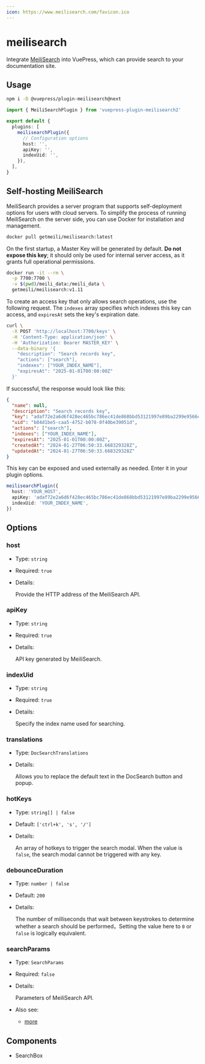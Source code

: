 ```yaml
---
icon: https://www.meilisearch.com/favicon.ico
---
```


# meilisearch

<NpmBadge package="@vuepress/plugin-meilisearch" />

Integrate [MeiliSearch](https://www.meilisearch.com/) into VuePress, which can provide search to your documentation site.

## Usage

```bash
npm i -D @vuepress/plugin-meilisearch@next
```

```ts
import { MeiliSearchPlugin } from 'vuepress-plugin-meilisearch2'

export default {
  plugins: [
    meilisearchPlugin({
      // Configuration options
      host: '',
      apiKey: '',
      indexUid: '',
    }),
  ],
}
```

## Self-hosting MeiliSearch

MeiliSearch provides a server program that supports self-deployment options for users with cloud servers. To simplify the process of running MeiliSearch on the server side, you can use Docker for installation and management.

```sh
docker pull getmeili/meilisearch:latest
```

On the first startup, a Master Key will be generated by default. **Do not expose this key**; it should only be used for internal server access, as it grants full operational permissions.

```sh
docker run -it --rm \
  -p 7700:7700 \
  -v $(pwd)/meili_data:/meili_data \
  getmeili/meilisearch:v1.11
```

To create an access key that only allows search operations, use the following request. The `indexes` array specifies which indexes this key can access, and `expiresAt` sets the key's expiration date.

```sh
curl \
  -X POST 'http://localhost:7700/keys' \
  -H 'Content-Type: application/json' \
  -H 'Authorization: Bearer MASTER_KEY' \
  --data-binary '{
    "description": "Search records key",
    "actions": ["search"],
    "indexes": ["YOUR_INDEX_NAME"],
    "expiresAt": "2025-01-01T00:00:00Z"
  }'
```

If successful, the response would look like this:

```json
{
  "name": null,
  "description": "Search records key",
  "key": "adaf72e2a6d6f428ec465bc786ec41de868bbd53121997e89ba2299e9566c88213",
  "uid": "b84d1be5-caa5-4752-b078-8f40be39051d",
  "actions": ["search"],
  "indexes": ["YOUR_INDEX_NAME"],
  "expiresAt": "2025-01-01T00:00:00Z",
  "createdAt": "2024-01-27T06:50:33.668329328Z",
  "updatedAt": "2024-01-27T06:50:33.668329328Z"
}
```

This key can be exposed and used externally as needed. Enter it in your plugin options.

```ts
meilisearchPlugin({
  host: 'YOUR_HOST',
  apiKey: 'adaf72e2a6d6f428ec465bc786ec41de868bbd53121997e89ba2299e9566c88213',
  indexUid: 'YOUR_INDEX_NAME',
})
```

## Options

### host

- Type: `string`

- Required: `true`

- Details:

  Provide the HTTP address of the MeiliSearch API.

### apiKey

- Type: `string`

- Required: `true`

- Details:

  API key generated by MeiliSearch.

### indexUid

- Type: `string`

- Required: `true`

- Details:

  Specify the index name used for searching.

### translations

- Type: `DocSearchTranslations`

- Details:

  Allows you to replace the default text in the DocSearch button and popup.

### hotKeys

- Type: `string[] | false`

- Default: `['ctrl+k', 's', '/']`

- Details:

  An array of hotkeys to trigger the search modal. When the value is `false`, the search modal cannot be triggered with any key.

### debounceDuration

- Type: `number | false`

- Default: `200`

- Details:

  The number of milliseconds that wait between keystrokes to determine whether a search should be performed，Setting the value here to `0` or `false` is logically equivalent.

### searchParams

- Type: `SearchParams`

- Required: `false`

- Details:

  Parameters of MeiliSearch API.

- Also see:
  - [more](https://www.meilisearch.com/docs/reference/api/search#search-parameters)

## Components

- SearchBox
